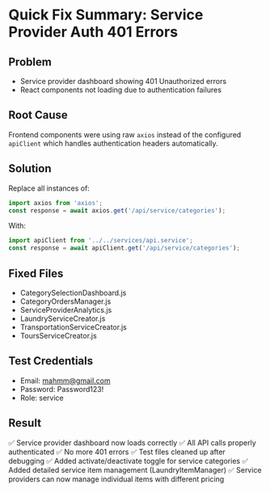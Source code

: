 # Quick Fix Summary: Service Provider Auth 401 Errors

## Problem
- Service provider dashboard showing 401 Unauthorized errors
- React components not loading due to authentication failures

## Root Cause
Frontend components were using raw `axios` instead of the configured `apiClient` which handles authentication headers automatically.

## Solution
Replace all instances of:
```javascript
import axios from 'axios';
const response = await axios.get('/api/service/categories');
```

With:
```javascript
import apiClient from '../../services/api.service';
const response = await apiClient.get('/api/service/categories');
```

## Fixed Files
- CategorySelectionDashboard.js
- CategoryOrdersManager.js
- ServiceProviderAnalytics.js
- LaundryServiceCreator.js
- TransportationServiceCreator.js
- ToursServiceCreator.js

## Test Credentials
- Email: mahmm@gmail.com
- Password: Password123!
- Role: service

## Result
✅ Service provider dashboard now loads correctly
✅ All API calls properly authenticated
✅ No more 401 errors
✅ Test files cleaned up after debugging
✅ Added activate/deactivate toggle for service categories
✅ Added detailed service item management (LaundryItemManager)
✅ Service providers can now manage individual items with different pricing
